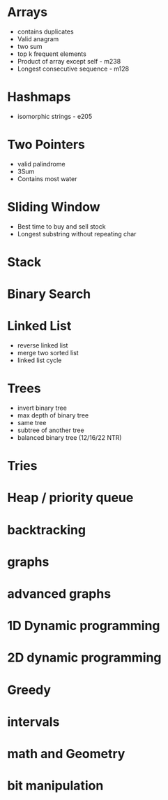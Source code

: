 # Arrays

- contains duplicates
- Valid anagram
- two sum
- top k frequent elements
- Product of array except self - m238
- Longest consecutive sequence - m128

# Hashmaps

- isomorphic strings - e205

# Two Pointers

- valid palindrome
- 3Sum
- Contains most water

# Sliding Window

- Best time to buy and sell stock
- Longest substring without repeating char

# Stack

# Binary Search

# Linked List

- reverse linked list
- merge two sorted list
- linked list cycle

# Trees

- invert binary tree
- max depth of binary tree
- same tree
- subtree of another tree
- balanced binary tree (12/16/22 NTR)

# Tries

# Heap / priority queue

# backtracking

# graphs

# advanced graphs

# 1D Dynamic programming

# 2D dynamic programming

# Greedy

# intervals

# math and Geometry

# bit manipulation
